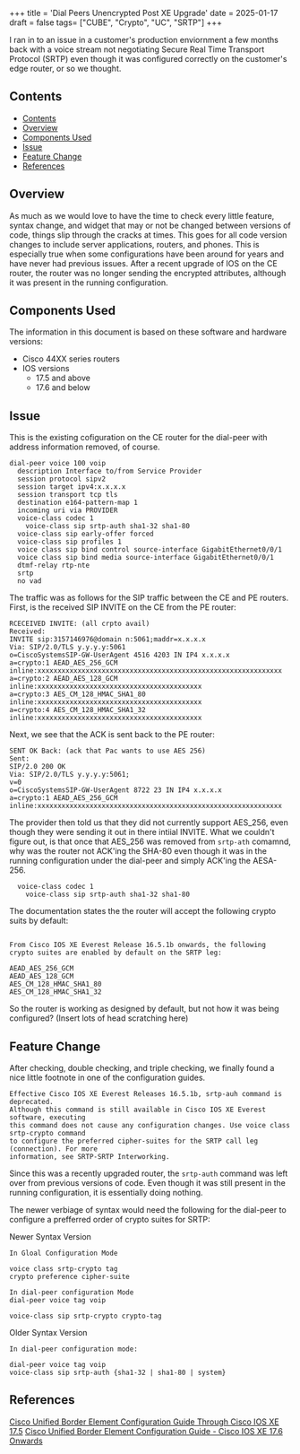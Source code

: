 +++
title = 'Dial Peers Unencrypted Post XE Upgrade'
date = 2025-01-17
draft = false
tags= ["CUBE", "Crypto", "UC", "SRTP"]
+++

I ran in to an issue in a customer's production enviornment a few months back with a voice stream not negotiating Secure Real Time Transport Protocol (SRTP) even though it was configured correctly on the customer's edge router, or so we thought.

<!--more-->

## Contents
- [Contents](#contents)
- [Overview](#overview)
- [Components Used](#components-used)
- [Issue](#issue)
- [Feature Change](#feature-change)
- [References](#references)

## Overview
As much as we would love to have the time to check every little feature, syntax change, and widget that may or not be changed between versions of code, things slip through the cracks at times. This goes for all code version changes to include server applications, routers, and phones. This is especially true when some configurations have been around for years and have never had previous issues.
After a recent upgrade of IOS on the CE router, the router was no longer sending the encrypted attributes, although it was present in the running configuration.

## Components Used
The information in this document is based on these software and hardware versions:
- Cisco 44XX series routers
- IOS versions
  - 17.5 and above
  - 17.6 and below

## Issue
This is the existing cofiguration on the CE router for the dial-peer with address information removed, of course.
```
dial-peer voice 100 voip
  description Interface to/from Service Provider
  session protocol sipv2
  session target ipv4:x.x.x.x
  session transport tcp tls
  destination e164-pattern-map 1
  incoming uri via PROVIDER
  voice-class codec 1
    voice-class sip srtp-auth sha1-32 sha1-80
  voice-class sip early-offer forced
  voice-class sip profiles 1
  voice class sip bind control source-interface GigabitEthernet0/0/1
  voice class sip bind media source-interface GigabitEthernet0/0/1
  dtmf-relay rtp-nte
  srtp
  no vad
```

The traffic was as follows for the SIP traffic between the CE and PE routers.
First, is the received SIP INVITE on the CE from the PE router:
```
RCECEIVED INVITE: (all crpto avail)
Received: 
INVITE sip:3157146976@domain n:5061;maddr=x.x.x.x
Via: SIP/2.0/TLS y.y.y.y:5061
o=CiscoSystemsSIP-GW-UserAgent 4516 4203 IN IP4 x.x.x.x
a=crypto:1 AEAD_AES_256_GCM inline:xxxxxxxxxxxxxxxxxxxxxxxxxxxxxxxxxxxxxxxxxxxxxxxxxxxxxxxxxxxxx
a=crypto:2 AEAD_AES_128_GCM inline:xxxxxxxxxxxxxxxxxxxxxxxxxxxxxxxxxxxxxxxxx
a=crypto:3 AES_CM_128_HMAC_SHA1_80 inline:xxxxxxxxxxxxxxxxxxxxxxxxxxxxxxxxxxxxxxxxx
a=crypto:4 AES_CM_128_HMAC_SHA1_32 inline:xxxxxxxxxxxxxxxxxxxxxxxxxxxxxxxxxxxxxxxxx
```

Next, we see that the ACK is sent back to the PE router:

```
SENT OK Back: (ack that Pac wants to use AES 256)
Sent: 
SIP/2.0 200 OK
Via: SIP/2.0/TLS y.y.y.y:5061;
v=0
o=CiscoSystemsSIP-GW-UserAgent 8722 23 IN IP4 x.x.x.x
a=crypto:1 AEAD_AES_256_GCM inline:xxxxxxxxxxxxxxxxxxxxxxxxxxxxxxxxxxxxxxxxxxxxxxxxxxxxxxxxxxxxx
```  
  
The provider then told us that they did not currently support AES_256, even though they were sending it out in there intiial INVITE. 
What we couldn't figure out, is that once that AES_256 was removed from ```srtp-ath``` comamnd, why was the router not ACK'ing the SHA-80 even though it was in the running configuration under the dial-peer and simply ACK'ing the AESA-256.


```
  voice-class codec 1
    voice-class sip srtp-auth sha1-32 sha1-80
```
 The documentation states the the router will accept the following crypto suits by default:
```
	
From Cisco IOS XE Everest Release 16.5.1b onwards, the following crypto suites are enabled by default on the SRTP leg:

AEAD_AES_256_GCM
AEAD_AES_128_GCM
AES_CM_128_HMAC_SHA1_80
AES_CM_128_HMAC_SHA1_32
``` 
  
So the router is working as designed by default, but not how it was being configured?
(Insert lots of head scratching here)

 ## Feature Change
After checking, double checking, and triple checking, we finally found a nice little footnote in one of the configuration guides. 

```
Effective Cisco IOS XE Everest Releases 16.5.1b, srtp-auh command is deprecated. 
Although this command is still available in Cisco IOS XE Everest software, executing 
this command does not cause any configuration changes. Use voice class srtp-crypto command 
to configure the preferred cipher-suites for the SRTP call leg (connection). For more 
information, see SRTP-SRTP Interworking.
```

Since this was a recently upgraded router, the ```srtp-auth``` command was left over from previous versions of code. Even though it was still present in the running configuration, it is essentially doing nothing.

The newer verbiage of syntax would need the following for the dial-peer to configure a prefferred order of crypto suites for SRTP:  

  
Newer Syntax Version
```
In Gloal Configuration Mode

voice class srtp-crypto tag
crypto preference cipher-suite

In dial-peer configuration Mode
dial-peer voice tag voip

voice-class sip srtp-crypto crypto-tag
```


Older Syntax Version
```
In dial-peer configuration mode:

dial-peer voice tag voip
voice-class sip srtp-auth {sha1-32 | sha1-80 | system}
```



## References
[Cisco Unified Border Element Configuration Guide Through Cisco IOS XE 17.5](https://www.cisco.com/c/en/us/td/docs/ios-xml/ios/voice/cube/configuration/cube-book/srtp-rtp-interworking.html)
[Cisco Unified Border Element Configuration Guide - Cisco IOS XE 17.6 Onwards](https://www.cisco.com/c/en/us/td/docs/ios-xml/ios/voice/cube/ios-xe/config/ios-xe-book/m_voi-srtp-rtp-int.html)
